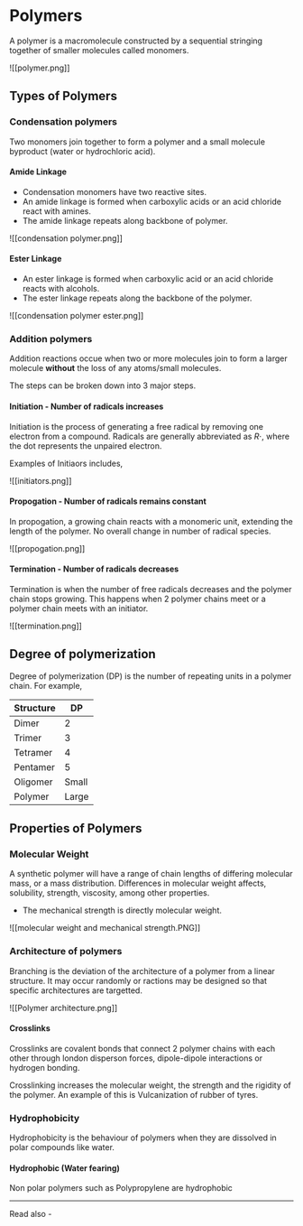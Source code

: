 # Polymers
A polymer is a macromolecule constructed by a sequential stringing together of smaller molecules called monomers.

![[polymer.png]]

## Types of Polymers

### Condensation polymers
Two monomers join together to form a polymer and a small molecule byproduct (water or hydrochloric acid).

#### Amide Linkage
- Condensation monomers have two reactive sites.
- An amide linkage is formed when carboxylic acids or an acid chloride react with amines.
- The amide linkage repeats along backbone of polymer.

![[condensation polymer.png]]

#### Ester Linkage
- An ester linkage is formed when carboxylic acid or an acid chloride reacts with alcohols.
- The ester linkage repeats along the backbone of the polymer.

![[condensation polymer ester.png]]

### Addition polymers
Addition reactions occue when two or more molecules join to form a larger molecule **without** the loss of any atoms/small molecules.

The steps can be broken down into 3 major steps.

#### Initiation - Number of radicals increases

Initiation is the process of generating a free radical by removing one electron from a compound. Radicals are generally abbreviated as ${R \cdot}$, where the dot represents the unpaired electron.

Examples of Initiaors includes,

![[initiators.png]]

#### Propogation - Number of radicals remains constant

In propogation, a growing chain reacts with a monomeric unit, extending the length of the polymer. No overall change in number of radical species.

![[propogation.png]]


#### Termination - Number of radicals decreases

Termination is when the number of free radicals decreases and the polymer chain stops growing. This happens when 2 polymer chains meet or a polymer chain meets with an initiator.

![[termination.png]]


## Degree of polymerization

Degree of polymerization (DP) is the number of repeating units in a polymer chain. For example,

| Structure | DP    |
| --------- | ----- |
| Dimer     | 2     |
| Trimer    | 3     |
| Tetramer  | 4     |
| Pentamer  | 5     |
| Oligomer  | Small |
| Polymer   | Large |


## Properties of Polymers


### Molecular Weight

A synthetic polymer will have a range of chain lengths of differing molecular mass, or a mass distribution. Differences in molecular weight affects, solubility, strength, viscosity, among other properties.

- The mechanical strength is directly molecular weight.

![[molecular weight and mechanical strength.PNG]]


### Architecture of polymers

Branching is the deviation of the architecture of a polymer from a linear structure. It may occur randomly or ractions may be designed so that specific architectures are targetted.

![[Polymer architecture.png]]



#### Crosslinks

Crosslinks are covalent bonds that connect 2 polymer chains with each other through london disperson forces, dipole-dipole interactions or hydrogen bonding.

Crosslinking increases the molecular weight, the strength and the rigidity of the polymer. An example of this is Vulcanization of rubber of tyres.


### Hydrophobicity

Hydrophobicity is the behaviour of polymers when they are dissolved in polar compounds like water.

#### Hydrophobic (Water fearing)

Non polar polymers such as Polypropylene are hydrophobic





---
Read also - 